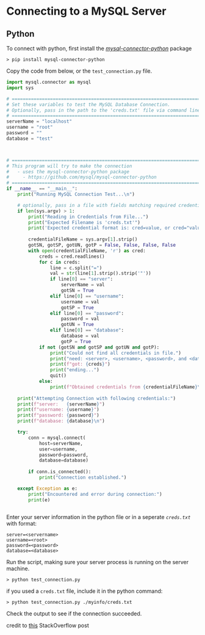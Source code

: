 # Connecting to a MySQL Server

## Python

To connect with python, first install the [*mysql-connector-python*](https://github.com/mysql/mysql-connector-python) package

```shell
> pip install mysql-connector-python
```

Copy the code from below, or the `test_connection.py` file.

```python
import mysql.connector as mysql
import sys

# ====================================================================== #
# Set these variables to test the MySQL Database Connection.             #
# Optionally, pass in the path to the 'creds.txt' file via command line  #
# ====================================================================== #
serverName = "localhost"
username = "root"
password = ""
database = "test"



# ====================================================================== #
# This program will try to make the connection                           #
#   - uses the mysql-connector-python package                            #
#     - https://github.com/mysql/mysql-connector-python                  #
# ====================================================================== #
if __name__ == "__main__":
    print("Running MySQL Connection Test...\n")

    # optionally, pass in a file with fields matching required credentials
    if len(sys.argv) > 1:
        print("Reading in Credentials from File...")
        print("Expected Filename is 'creds.txt'")
        print('Expected credential format is: cred=value, or cred="value"')
        
        credentialFileName = sys.argv[1].strip()
        gotSN, gotSP, gotUN, gotP = False, False, False, False
        with open(credentialFileName, 'r') as cred:
            creds = cred.readlines()
            for c in creds:
                line = c.split("=")
                val = str(line[1].strip().strip('"'))
                if line[0] == "server":
                    serverName = val
                    gotSN = True
                elif line[0] == "username":
                    username = val
                    gotSP = True
                elif line[0] == "password":
                    password = val
                    gotUN = True
                elif line[0] == "database":
                    database = val
                    gotP = True
            if not (gotSN and gotSP and gotUN and gotP):
                print("Could not find all credentials in file.")
                print("need: <server>, <username>, <password>, and <database>")
                print(f"got: {creds}")
                print("ending...")
                quit()
            else:
                print(f"Obtained credentials from {credentialFileName}\n")
    
    print("Attempting Connection with following credentials:")
    print(f"server:   {serverName}")
    print(f"username: {username}")
    print(f"password: {password}")
    print(f"database: {database}\n")

    try:
        conn = mysql.connect(
            host=serverName,
            user=username,
            password=password,
            database=database)
        
        if conn.is_connected():
            print("Connection established.")

    except Exception as e:
        print("Encountered and error during connection:")
        print(e)
    
```

Enter your server information in the python file or in a seperate *`creds.txt`* with format:

```text
server=<servername>
username=<root>
password=<password>
database=<database>
```

Run the script, making sure your server process is running on the server machine.

```shell
> python test_connection.py
```

if you used a `creds.txt` file, include it in the python command:

```shell
> python test_connection.py ./myinfo/creds.txt
```

Check the output to see if the connection succeeded.

credit to [this](https://stackoverflow.com/questions/372885/how-do-i-connect-to-a-mysql-database-in-python) StackOverflow post
